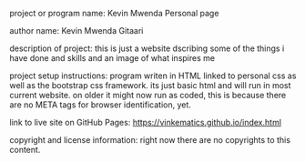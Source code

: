 project or program name: Kevin Mwenda Personal page

author name: Kevin Mwenda Gitaari

description of project: this is just a website dscribing some of the things i have done and skills and an image of what inspires me

project setup instructions: program writen in HTML linked to personal css as well as the bootstrap css framework. its just basic html and will run in most current website. on older it might now run as coded, this is because there are no META tags for browser identification, yet.

link to live site on GitHub Pages: https://vinkematics.github.io/index.html

copyright and license information: right now there are no copyrights to this content.
